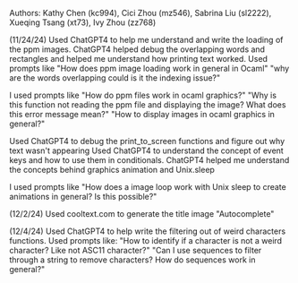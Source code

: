 
Authors: Kathy Chen (kc994), Cici Zhou (mz546), Sabrina Liu (sl2222), Xueqing Tsang (xt73), Ivy Zhou (zz768)

(11/24/24)
Used ChatGPT4 to help me understand and write the loading of the ppm images. 
ChatGPT4 helped debug the overlapping words and rectangles and helped me understand how printing text worked.
Used prompts like "How does ppm image loading work in general in Ocaml" "why are the words overlapping could is it the indexing issue?" 

I used prompts like 
"How do ppm files work in ocaml graphics?"
"Why is this function not reading the ppm file and displaying the image? What does this error message mean?"
"How to display images in ocaml graphics in general?"

Used ChatGPT4 to debug the print_to_screen functions and figure out why text wasn't appearing
Used ChatGPT4 to understand the concept of event keys and how to use them in conditionals.
ChatGPT4 helped me understand the concepts behind graphics animation and Unix.sleep

I used prompts like
"How does a image loop work with Unix sleep to create animations in general? Is this possible?"

(12/2/24)
Used cooltext.com to generate the title image "Autocomplete"

(12/4/24)
Used ChatGPT4 to help write the filtering out of weird characters functions.
Used prompts like:
"How to identify if a character is not a weird character? Like not ASC11 character?"
"Can I use sequences to filter through a string to remove characters? How do sequences work in general?"
